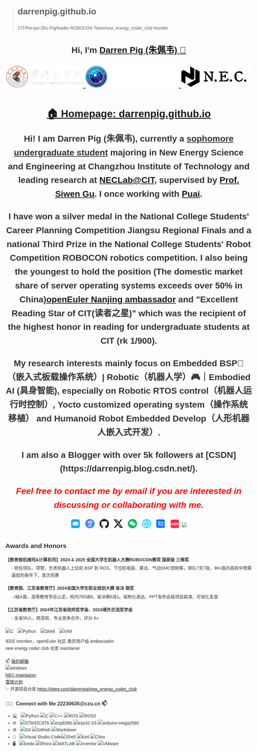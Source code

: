 > # darrenpig.github.io
> CIT/Pei-pei-Zhu-Pig/leader ROBOCON Team/new_energy_coder_club founder
<h1 align="center">
  Hi, I'm <a href="https://darrenpig.github.io/" target="_blank">Darren Pig (朱佩韦) 👋</a> <br>
<p align="center">
  <a href="https://darrenpig.github.io/" target="_blank">
    <img src="https://github.com/Darrenpig/darrenpig.github.io/blob/main/files/CIT_Logo.png" height="70px" style="margin-bottom:-1px">
  <a href="https://darrenpig.github.io/" target="_blank">
    <img src="https://github.com/Darrenpig/darrenpig.github.io/blob/main/files/CIT_PV_Logo.png" height="70px" style="margin-bottom:-1px">
  <a href="https://darrenpig.github.io/" target="_blank">
    <img src="./files/NEC_Logo_single.png" height="70px" style="margin-bottom:-1px">
</p>
<h3>🏠 <b>Homepage</b>: <a href="https://darrenpig.github.io" target="_blank">darrenpig.github.io</a></h3>
<p>Hi! I am <strong>Darren Pig (朱佩韦)</strong>, currently a <u>sophomore undergraduate student</u> majoring in  New Energy Science and Engineering at Changzhou Institute of Technology and leading research at <a href="https://gitee.com/darrenpig/new_energy_coder_club" target="_blank">NECLab@CIT</a>, supervised by <a href="https://gdxy.czu.cn/2025/0317/c9891a156178/page.htm">Prof. Siwen Gu</a>. I once working with <a href="https://gitee.com/pai_666">Puai</a>.</p>
<div style="magin-top: -10px"></div><p>I have won a silver medal in the <strong>National College Students' Career Planning Competition</strong> Jiangsu Regional Finals and a national Third Prize in the National College Students' Robot Competition ROBOCON robotics competition. I also being the youngest to hold the position <strong>(The domestic market share of server operating systems exceeds over 50% in China)<a href="https://www.openeuler.org/zh/community/user-group/detail/?name=%E5%8D%97%E4%BA%AC">openEuler Nanjing ambassador</a></strong> and <strong>"Excellent Reading Star of CIT(读者之星)"</strong> which was the recipient of the highest honor in reading for undergraduate students at CIT (rk 1/900).</p>
<div style="magin-top: -10px"></div><p>My research interests mainly focus on <b>Embedded BSP🐖（嵌入式板载操作系统）| Robotic（机器人学）🎮｜Embodied AI (具身智能)</b>, especially on Robotic RTOS control（机器人运行时控制）, Yocto customized operating system（操作系统移植） and Humanoid Robot Embedded Develop（人形机器人嵌入式开发）.</p>
<div style="magin-top: -10px"></div><p>I am also a Blogger with over 5k followers at [CSDN](https://darrenpig.blog.csdn.net/).</p>
<p><i style="color: red; display: inline;">Feel free to contact me by email if you are interested in discussing or collaborating with me.</i></p>
<p  style="margin-top: -10px;">
  <a href="mailto:22230635@czu.cn" target="_blank"><img src="./files/icon/email.png" height="32px" style="margin-bottom:-4px"></a>&nbsp;
  <a href="https://scholar.google.com/citations?user=nL93WMEAAAAJ&hl=en" target="_blank"><img src="./files/icon/google_scholar.png" height="30px" style="margin-bottom:-3px"></a>&nbsp;
  <a href="https://github.com/darrenpig" target="_blank"><img src="./files/icon/github_s.jpg" height="30px" style="margin-bottom:-3px"></a>&nbsp;
  <a href="[https://twitter.com/darrenpig](https://x.com/PeiWei_Pig)" target="_blank"><img src="./files/icon/X_icon.png" height="30px" style="margin-bottom:-3px"></a>&nbsp;
  <a href="./files/my_wechat.jpg" target="_blank"><img src="./files/icon/wechat.png" height="30px" style="margin-bottom:-3px"></a>&nbsp;
  <a href="https://space.bilibili.com/438904165?spm_id_from=333.337.0.0" target="_blank"><img src="./files/icon/bilibili.png" height="30px" style="margin-bottom:-3px"></a>&nbsp;
  <a href="https://www.zhihu.com/people/zhu-pei-wei-93" target="_blank"><img src="./files/icon/zhihu.png" height="30px" style="margin-bottom:-3px"></a>&nbsp; 
  <a href="https://www.xiaohongshu.com/user/profile/62f2899b000000001f0074f1" target="_blank"><img src="./files/icon/xiaohongshu.png" height="31px" style="margin-bottom:-4px"></a>
  <a href="https://visitorbadge.io/status?path=https%3A%2F%2Fdarrenpig.github.io%2F"><img src="https://api.visitorbadge.io/api/visitors?path=https%3A%2F%2Fdarrenpig.github.io%2F&label=Wacher%20Today&countColor=%23f47373" /></a>
</p>
<html lang="en">
    <title>Awards and Honors</title>
    <style>
        body {
            font-family: Arial, sans-serif;
            line-height: 1.6;
            color: #333;
            max-width: 800px;
            margin: 0 auto;
            padding: 20px;
        }
        .award {
            margin-bottom: 20px;
        }
        .award-title {
            font-weight: bold;
            margin-bottom: 5px;
        }
        .award-description {
            margin-left: 20px;
            margin-bottom: 10px;
        }
        .badge {
            display: inline-block;
            margin-right: 10px;
            margin-bottom: 10px;
        }
        .contact-info {
            margin-top: 20px;
        }
        .link {
            display: inline-block;
            margin-right: 10px;
            margin-bottom: 10px;
        }
    </style>
</head>
<body>
    <h2>Awards and Honors</h2>
    <div class="award">
        <div class="award-title">【教育部机械司&计算机司】2024 & 2025 全国大学生机器人大赛ROBOCON赛项 国家级 三等奖</div>
        <div class="award-description">- 担任领队、项管，负责机器人上位机 BSP 到 ROS、下位机电驱、算法、气动SMC控制等，带队7天7夜，90+国内高校中预算最低的条件下，首次完赛</div>
    </div>
    <div class="award">
        <div class="award-title">【教育部、江苏省教育厅】2024全国大学生职业规划大赛 省决 银奖</div>
        <div class="award-description">- I级A类，高等教育学会认定，校内700进6，省决赛6进1。结构化表达、PPT发布会级项目路演、可视化复盘</div>
    </div>
    <div class="award">
        <div class="award-title">【江苏省教育厅】2024年江苏省政府奖学金、2024境外交流奖学金</div>
        <div class="award-description">- 全省50人，跨高校、专业竞争合作，评分 A+</div>
    </div>
    <div class="skills">
        <img class="badge" src="https://img.shields.io/badge/-00599C?&logo=c&logoColor=white" alt="C">
        <img class="badge" src="https://img.shields.io/badge/-Python-8fcfd1?&logo=Python" alt="Python">
        <img class="badge" src="https://img.shields.io/badge/-Shell-black?&logo=Shell" alt="Shell">
        <img class="badge" src="https://img.shields.io/badge/-vim-black?&logo=vim" alt="VIM">
    </div>
    <div class="roles">
        <div>IEEE member，openEuler 社区 南京用户组 ambassador</div>
        <div>new energy coder club 仓库 maintainer</div>
    </div>
    <div class="contact-info">
        <div>📫 <a href="mailto:22230635@czu.cn">我的邮箱</a></div>
	<img src="https://img.shields.io/badge/Matebook14%20U7_32G-0071C5?style=for-the-badge&logo=intel&logoColor=white" alt="windows">
        <div><a href="https://gitee.com/darrenpig/new_energy_coder_club">NEC-maintianer</a></div>
        <div><a href="https://gitee.com/openeuler/yocto-meta-openeuler/issues/I90DOU#comment-loadder">雪球计划</a></div>
    </div>
        <div class="open-source">
        <div>✨ 开源项目仓库 <a href="https://gitee.com/darrenpig/new_energy_coder_club">https://gitee.com/darrenpig/new_energy_coder_club</a></div>
    </div>
</body>
 <h3> 🤝🏻 &nbsp;Connect with Me 22230635@czu.cn 📫</h3>
<body>
    <ul>
        <li>
            💻 &nbsp;
            <img src="https://img.shields.io/badge/-Python-333333?style=flat&logo=python" alt="Python">
            <img src="https://img.shields.io/badge/-C-333333?style=flat&logo=c&logoColor=007396" alt="C">
            <img src="https://img.shields.io/badge/-C++-333333?style=flat&logo=c%2B%2B&logoColor=00599C" alt="C++">
            <img src="https://img.shields.io/badge/-ROS-333333?style=flat&logo=ros" alt="ROS">
            <img src="https://img.shields.io/badge/-ROS2-333333?style=flat&logo=ros2" alt="ROS2">
        </li>
        <li>
            🌐 &nbsp;
            <img src="https://img.shields.io/badge/-STM32-333333?style=flat&logo=stmicroelectronics" alt="STM32C8T6">
            <img src="https://img.shields.io/badge/-esp8266-333333?style=flat&logo=esphome" alt="esp8266">
            <img src="https://img.shields.io/badge/-esp32-333333?style=flat&logo=esphome" alt="esp32-S3">
            <img src="https://img.shields.io/badge/-arduino-333333?style=flat&logo=arduino" alt="arduino-mega2560">
        </li>
        <li>
            ⚙️ &nbsp;
            <img src="https://img.shields.io/badge/Git-black?logo=git" alt="Git">
            <img src="https://img.shields.io/badge/Github-100000.svg?logo=github&logoColor=white" alt="GitHub">
            <img src="https://img.shields.io/badge/Markdown-000000.svg?logo=markdown&logoColor=white" alt="Markdown">
        </li>
        <li>
            🔧 &nbsp;
            <img src="https://img.shields.io/badge/-Visual%20Studio%20Code-333333?style=flat&logo=visual-studio-code&logoColor=007ACC" alt="Visual Studio Code"><img src="https://img.shields.io/badge/Shell_script-121011.svg?logo=gnu-bash&logoColor=white" alt="Shell">
            <img src="https://img.shields.io/badge/-Keil-333333?style=flat&logo=arm" alt="Keil">
            <img src="https://img.shields.io/badge/-Clion-333333?style=flat&logo=clion" alt="Clion">
	</li> 
        <li>
            🖥 &nbsp;
            <img src="https://img.shields.io/badge/-JLC_EDA-00599C?style=flat&logo=lceda" alt="lceda">
            <img src="https://img.shields.io/badge/-Rhino_8-333333?style=flat&logo=Rhino" alt="Rhino">
            <img src="https://img.shields.io/badge/-MATLAB-00599C?style=flat&logo=mathworks" alt="MATLAB">
            <img src="https://img.shields.io/badge/-Inventor-333333?style=flat&logo=autodesk" alt="Inventor">
	    <img src="https://img.shields.io/badge/VMware-231f20?style=for-the-badge&logo=VMware&logoColor=white" alt="VMware">
  	</li>
    </ul>
</body>
</html>